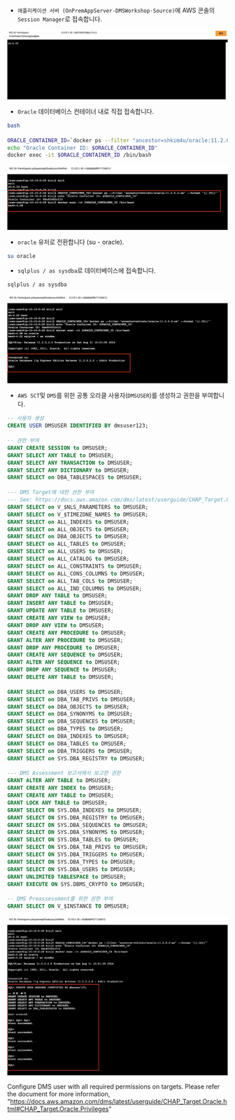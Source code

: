 * ```애플리케이션 서버 (OnPremAppServer-DMSWorkshop-Source)```에 AWS 콘솔의 ```Session Manager```로 접속합니다.

![Session Manager 애플리케이션 접속](../../images/session-manager-connected.png)

* ```Oracle``` 데이터베이스 컨테이너 내로 직접 접속합니다.

```bash
bash

ORACLE_CONTAINER_ID=`docker ps --filter "ancestor=shkim4u/oracle:11.2.0.2-xe" --format "{{.ID}}"`
echo "Oracle Container ID: $ORACLE_CONTAINER_ID" 
docker exec -it $ORACLE_CONTAINER_ID /bin/bash
```

![Oracle 컨테이너 접속](../../images/oracle-container-connected.png)

* ```oracle``` 유저로 전환합니다 (su - oracle).

```bash
su oracle
```

* ```sqlplus / as sysdba```로 데이터베이스에 접속합니다.

```bash
sqlplus / as sysdba
```

![Oracle 데이터베이스 접속](../../images/oracle-database-connected.png)


* ```AWS SCT```및 ```DMS```를 위한 공통 오라클 사용자(```DMSUSER```)를 생성하고 권한을 부여합니다.

```sql
-- 사용자 생성
CREATE USER DMSUSER IDENTIFIED BY dmsuser123;

-- 권한 부여
GRANT CREATE SESSION to DMSUSER;
GRANT SELECT ANY TABLE to DMSUSER;
GRANT SELECT ANY TRANSACTION to DMSUSER;
GRANT SELECT ANY DICTIONARY to DMSUSER;
GRANT SELECT on DBA_TABLESPACES to DMSUSER;

--- DMS Target에 대한 권한 부여
--- See: https://docs.aws.amazon.com/dms/latest/userguide/CHAP_Target.Oracle.html
GRANT SELECT on V_$NLS_PARAMETERS to DMSUSER;
GRANT SELECT on V_$TIMEZONE_NAMES to DMSUSER;
GRANT SELECT on ALL_INDEXES to DMSUSER;
GRANT SELECT on ALL_OBJECTS to DMSUSER;
GRANT SELECT on DBA_OBJECTS to DMSUSER;
GRANT SELECT on ALL_TABLES to DMSUSER;
GRANT SELECT on ALL_USERS to DMSUSER;
GRANT SELECT on ALL_CATALOG to DMSUSER;
GRANT SELECT on ALL_CONSTRAINTS to DMSUSER;
GRANT SELECT on ALL_CONS_COLUMNS to DMSUSER;
GRANT SELECT on ALL_TAB_COLS to DMSUSER;
GRANT SELECT on ALL_IND_COLUMNS to DMSUSER;
GRANT DROP ANY TABLE to DMSUSER;
GRANT INSERT ANY TABLE to DMSUSER;
GRANT UPDATE ANY TABLE to DMSUSER;
GRANT CREATE ANY VIEW to DMSUSER;
GRANT DROP ANY VIEW to DMSUSER;
GRANT CREATE ANY PROCEDURE to DMSUSER;
GRANT ALTER ANY PROCEDURE to DMSUSER;
GRANT DROP ANY PROCEDURE to DMSUSER;
GRANT CREATE ANY SEQUENCE to DMSUSER;
GRANT ALTER ANY SEQUENCE to DMSUSER;
GRANT DROP ANY SEQUENCE to DMSUSER;
GRANT DELETE ANY TABLE to DMSUSER;

GRANT SELECT on DBA_USERS to DMSUSER;
GRANT SELECT on DBA_TAB_PRIVS to DMSUSER;
GRANT SELECT on DBA_OBJECTS to DMSUSER;
GRANT SELECT on DBA_SYNONYMS to DMSUSER;
GRANT SELECT on DBA_SEQUENCES to DMSUSER;
GRANT SELECT on DBA_TYPES to DMSUSER;
GRANT SELECT on DBA_INDEXES to DMSUSER;
GRANT SELECT on DBA_TABLES to DMSUSER;
GRANT SELECT on DBA_TRIGGERS to DMSUSER;
GRANT SELECT on SYS.DBA_REGISTRY to DMSUSER;

--- DMS Assessment 보고서에서 보고한 권한
GRANT ALTER ANY TABLE to DMSUSER;
GRANT CREATE ANY INDEX to DMSUSER;
GRANT CREATE ANY TABLE to DMSUSER;
GRANT LOCK ANY TABLE to DMSUSER;
GRANT SELECT ON SYS.DBA_INDEXES to DMSUSER;
GRANT SELECT ON SYS.DBA_REGISTRY to DMSUSER;
GRANT SELECT ON SYS.DBA_SEQUENCES to DMSUSER;
GRANT SELECT ON SYS.DBA_SYNONYMS to DMSUSER;
GRANT SELECT ON SYS.DBA_TABLES to DMSUSER;
GRANT SELECT ON SYS.DBA_TAB_PRIVS to DMSUSER;
GRANT SELECT ON SYS.DBA_TRIGGERS to DMSUSER;
GRANT SELECT ON SYS.DBA_TYPES to DMSUSER;
GRANT SELECT ON SYS.DBA_USERS to DMSUSER;
GRANT UNLIMITED TABLESPACE to DMSUSER;
GRANT EXECUTE ON SYS.DBMS_CRYPTO to DMSUSER;

-- DMS Preassessment를 위한 권한 부여
GRANT SELECT ON V_$INSTANCE TO DMSUSER;
```

![Oracle DMSUSER 생성 및 권한 부여](../../images/oracle-dmsuser-created.png)


Configure DMS user with all required permissions on targets. Please refer the document for more information, "https://docs.aws.amazon.com/dms/latest/userguide/CHAP_Target.Oracle.html#CHAP_Target.Oracle.Privileges"
